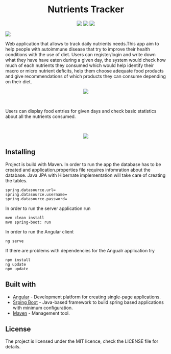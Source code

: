 <h1 align="center">Nutrients Tracker</h1>

<p align="center">
  <img src="https://img.shields.io/github/license/karolku/nutrients_tracker">
  <img src="https://img.shields.io/github/languages/count/karolku/nutrients_tracker">
  <img src="https://img.shields.io/badge/madeby-karolku-green">
</p>

<img src="./readme_assets/logo-1.jpg">

  Web application that allows to track daily nutrients needs.This app aim to help people 
  with autoimmune disease that try to improve their
  health conditions with the use of diet. Users can register/login and write down what
  they have have eaten during a given day, the system would check how much of each nutrients
  they consumed which would help identify their macro or micro nutrient deficits, help them
  choose adequate food products and give recommendations of which products they can consume
  depending on their diet.

<p align="center">
<img src="https://media.giphy.com/media/mkwCXfGWQDO5Uhn0O8/giphy.gif"></p>
<br>
<p>Users can display food entries for given days and check basic statistics about all the nutrients consumed.</p>
<br>
<p align="center">
<img src="https://media.giphy.com/media/lnqf9bp0LwPpQz8fjQ/giphy.gif"></p>

## Installing

Project is build with Maven. In order to run the app the database has to be created and application.properties file requires infomration about the database. Java JPA with Hibernate implementation will take care of creating the tables.
```
spring.datasource.url= 
spring.datasource.username= 
spring.datasource.password=
```
In order to run the server application run

```
mvn clean install
mvn spring-boot: run
```

In order to run the Angular client
```
ng serve
```

If there are problems with dependencies for the Angualr application try

```
npm install
ng update
npm update
```
## Built with
<ul>
  <li> <a href="https://angular.io">Angular</a> - Development platform for creating single-page applications.
  <li> <a href="https://spring.io/projects/spring-boot">Srping Boot</a> - Java-based framework to build spring based applications with minimum configuration.
  <li> <a href="https://spring.io/projects/spring-boot">Maven</a> - Management tool.
</ul>

## License
The project is licensed under the MIT licence, check the LICENSE file for details.
